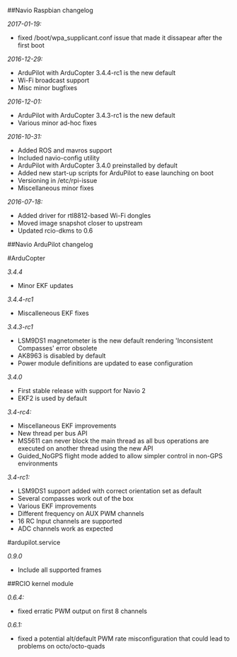 ##Navio Raspbian changelog

*2017-01-19:*

- fixed /boot/wpa_supplicant.conf issue that made it dissapear after the first boot

*2016-12-29:*

- ArduPilot with ArduCopter 3.4.4-rc1 is the new default
- Wi-Fi broadcast support
- Misc minor bugfixes

*2016-12-01:*

- ArduPilot with ArduCopter 3.4.3-rc1 is the new default
- Various minor ad-hoc fixes

*2016-10-31:*

- Added ROS and mavros support
- Included navio-config utility
- ArduPilot with ArduCopter 3.4.0 preinstalled by default
- Added new start-up scripts for ArduPilot to ease launching on boot
- Versioning in /etc/rpi-issue
- Miscellaneous minor fixes


*2016-07-18:*

- Added driver for rtl8812-based Wi-Fi dongles
- Moved image snapshot closer to upstream
- Updated rcio-dkms to 0.6

##Navio ArduPilot changelog

#ArduCopter

*3.4.4*

- Minor EKF updates

*3.4.4-rc1*

- Miscalleneous EKF fixes

*3.4.3-rc1*

- LSM9DS1 magnetometer is the new default rendering 'Inconsistent Compasses' error obsolete
- AK8963 is disabled by default
- Power module definitions are updated to ease configuration

*3.4.0*

- First stable release with support for Navio 2
- EKF2 is used by default

*3.4-rc4:*

- Miscellaneous EKF improvements
- New thread per bus API
- MS5611 can never block the main thread as all bus operations are executed on another thread using the new API
- Guided_NoGPS flight mode added to allow simpler control in non-GPS environments

*3.4-rc1:*

- LSM9DS1 support added with correct orientation set as default
- Several compasses work out of the box
- Various EKF improvements
- Different frequency on AUX PWM channels
- 16 RC Input channels are supported
- ADC channels work as expected

#ardupilot.service

*0.9.0*

- Include all supported frames

##RCIO kernel module

*0.6.4:*

- fixed erratic PWM output on first 8 channels

*0.6.1:*

- fixed a potential alt/default PWM rate misconfiguration that could lead to problems on octo/octo-quads
